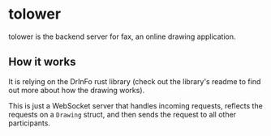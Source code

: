 # tolower

tolower is the backend server for fax, an online drawing application.

## How it works

It is relying on the DrInFo rust library (check out the library's readme to
find out more about how the drawing works).

This is just a WebSocket server that handles incoming requests, reflects the
requests on a `Drawing` struct, and then sends the request to all other
participants.
